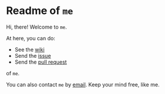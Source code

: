 Readme of `me`
===

Hi, there! Welcome to `me`.


At here, you can do:

- See the [wiki](https://github.com/kdzlvaids/me/wiki)
- Send the [issue](https://github.com/kdzlvaids/me/issues)
- Send the [pull request](https://github.com/kdzlvaids/me/pulls)

of `me`.


You can also contact `me` by [email](mailto:jmkim@pukyong.ac.kr). Keep your mind free, like me.

